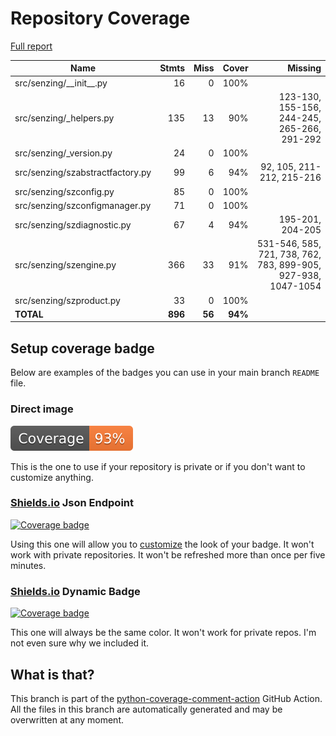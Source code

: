 # Repository Coverage

[Full report](https://htmlpreview.github.io/?https://github.com/senzing-garage/sz-sdk-python/blob/python-coverage-comment-action-data/htmlcov/index.html)

| Name                             |    Stmts |     Miss |   Cover |   Missing |
|--------------------------------- | -------: | -------: | ------: | --------: |
| src/senzing/\_\_init\_\_.py      |       16 |        0 |    100% |           |
| src/senzing/\_helpers.py         |      135 |       13 |     90% |123-130, 155-156, 244-245, 265-266, 291-292 |
| src/senzing/\_version.py         |       24 |        0 |    100% |           |
| src/senzing/szabstractfactory.py |       99 |        6 |     94% |92, 105, 211-212, 215-216 |
| src/senzing/szconfig.py          |       85 |        0 |    100% |           |
| src/senzing/szconfigmanager.py   |       71 |        0 |    100% |           |
| src/senzing/szdiagnostic.py      |       67 |        4 |     94% |195-201, 204-205 |
| src/senzing/szengine.py          |      366 |       33 |     91% |531-546, 585, 721, 738, 762, 783, 899-905, 927-938, 1047-1054 |
| src/senzing/szproduct.py         |       33 |        0 |    100% |           |
|                        **TOTAL** |  **896** |   **56** | **94%** |           |


## Setup coverage badge

Below are examples of the badges you can use in your main branch `README` file.

### Direct image

[![Coverage badge](https://raw.githubusercontent.com/senzing-garage/sz-sdk-python/python-coverage-comment-action-data/badge.svg)](https://htmlpreview.github.io/?https://github.com/senzing-garage/sz-sdk-python/blob/python-coverage-comment-action-data/htmlcov/index.html)

This is the one to use if your repository is private or if you don't want to customize anything.

### [Shields.io](https://shields.io) Json Endpoint

[![Coverage badge](https://img.shields.io/endpoint?url=https://raw.githubusercontent.com/senzing-garage/sz-sdk-python/python-coverage-comment-action-data/endpoint.json)](https://htmlpreview.github.io/?https://github.com/senzing-garage/sz-sdk-python/blob/python-coverage-comment-action-data/htmlcov/index.html)

Using this one will allow you to [customize](https://shields.io/endpoint) the look of your badge.
It won't work with private repositories. It won't be refreshed more than once per five minutes.

### [Shields.io](https://shields.io) Dynamic Badge

[![Coverage badge](https://img.shields.io/badge/dynamic/json?color=brightgreen&label=coverage&query=%24.message&url=https%3A%2F%2Fraw.githubusercontent.com%2Fsenzing-garage%2Fsz-sdk-python%2Fpython-coverage-comment-action-data%2Fendpoint.json)](https://htmlpreview.github.io/?https://github.com/senzing-garage/sz-sdk-python/blob/python-coverage-comment-action-data/htmlcov/index.html)

This one will always be the same color. It won't work for private repos. I'm not even sure why we included it.

## What is that?

This branch is part of the
[python-coverage-comment-action](https://github.com/marketplace/actions/python-coverage-comment)
GitHub Action. All the files in this branch are automatically generated and may be
overwritten at any moment.